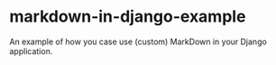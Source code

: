 # markdown-in-django-example
An example of how you case use (custom) MarkDown in your Django application.
